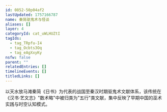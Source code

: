 ```yaml
---
id: 0852-50p04af2
lastUpdated: 1757166787
name: 秦简驱鬼术与怪谈
aliases: []
layer: 4
categoryId: cat_uWLHUZtI
tagIds:
  - tag_TRpfu-I4
  - tag_Ocbts3Oq
  - tag_eAgXxyKy
nsfw: false
parent: ""
relatedEntries: []
timelineEvents: []
titledLinks: []
---
```


以天水放马滩秦简《日书》为代表的战国至秦汉时期驱鬼术文献体系，该传统在《汉书·艺文志》"数术略"中被归类为"五行"类文献，集中反映了早期中国的巫术实践与时空认知模式。